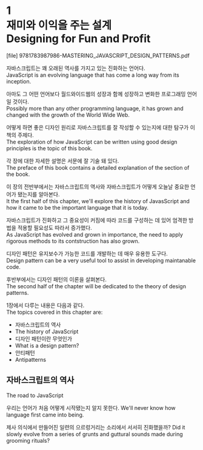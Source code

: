 # 1  <br>재미와 이익을 주는 설계 <br>Designing for Fun and Profit

[file] 9781783987986-MASTERING_JAVASCRIPT_DESIGN_PATTERNS.pdf

자바스크립트는 꽤 오래된 역사를 가지고 있는 진화하는 언어다.  
JavaScript is an evolving language that has come a long way from its inception. 
 
아마도 그 어떤 언어보다 월드와이드웹의 성장과 함께 성장하고 변화한 프로그래밍 언어일 것이다.  
Possibly more than any other programming language, it has grown and changed with the growth of the World Wide Web. 
 
어떻게 하면 좋은 디자인 원리로 자바스크립트를 잘 작성할 수 있는지에 대한 탐구가 이 책의 주제다.  
The exploration of how JavaScript can be written using good design principles is the topic of this book. 
 
각 장에 대한 자세한 설명은 서문에 잘 기술 돼 있다.  
The preface of this book contains a detailed explanation of the section of the book.  
 
이 장의 전반부에서는 자바스크립트의 역사와 자바스크립트가 어떻게 오늘날 중요한 언어가 됐는지를 알아본다.  
It the first half of this chapter, we'll explore the history of JavasScript and how it came to be the important language that it is today.  
 
자바스크립트가 진화하고 그 중요성이 커짐에 따라 코드를 구성하는 데 있어 엄격한 방법을 적용할 필요성도 따라서 증가했다.  
As JavaScript has evolved and grown in importance, the need to apply rigorous methods to its contstruction has also grown.  
 
디자인 패턴은 유지보수가 가능한 코드를 개발하는 데 매우 유용한 도구다.  
Design pattern can be a very useful tool to assist in developing maintanable code.  
 
후반부에서는 디자인 패턴의 이론을 살펴본다.  
The second half of the chapter will be dedicated to the theory of design patterns.  

1장에서 다루는 내용은 다음과 같다.  
The topics covered in this chapter are:  

* 자바스크립트의 역사  
* The history of JavaScript  
* 디자인 패턴이란 무엇인가
* What is a design pattern?  
* 안티패턴
* Antipatterns

## 자바스크립트의 역사
The road to JavaScript

우리는 언어가 처음 어떻게 시작됐는지 알지 못한다.
We'll never know how language first came into being.

제사 의식에서 만들어진 일련의 으르렁거리는 소리에서 서서히 진화했을까?
Did it slowly evolve from a series of grunts and guttural sounds made during grooming rituals?
